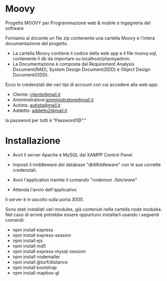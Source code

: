 # Moovy

Progetto MOOVY per Programmazione web & mobile e Ingegneria del software

 
Forniamo al docente un file zip contenente una cartella Moovy e l'intera documentazione del progetto.
- La cartella Moovy contiene il codice della web app e il file moovy.sql, contenente il db da importare su localhost/phpmyadmin.
- La Documentazione è composta dal Requirement Analysis Document(RAD), System Design Document(SDD) e Object Design Document(ODD).

Ecco le credenziali dei vari tipi di account con cui accedere alla web app:
- Cliente: cliente@mail.it
- Amministratore:amministratore@mail.it
- Autista: autista@mail.it
- Addetto: addetto2@mail.it

la password per tutti è “Password1@”."

# Installazione
- Avvii il server Apache e MySQL dal XAMPP Control Panel

- Imposti il middleware del database "dbMiddleware" con le sue corrette credenziali.
 
- Avvii l'applicativo tramite il comando "nodemon ./bin/www"

- Attenda l'avvio dell'applicativo

Il server è in ascolto sulla porta 3000.

Sono stati installati vari modules, già contenuti nella cartella node modules. Nel caso di errore potrebbe essere oppurtuno installarli usando i  seguenti comandi:
- npm install express
- npm install express-session
- npm install ejs
- npm install md5
- npm install express-mysql-session
- npm install nodemailer
- npm install @turf/distance
- npm install bootstrap
- npm install mapbox-gl












